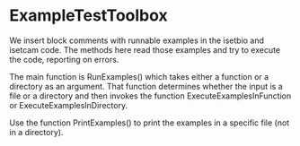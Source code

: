# ExampleTestToolbox

We insert block comments with runnable examples in the isetbio and isetcam code.  The methods here read those examples and try to execute the code, reporting on errors.

The main function is RunExamples() which takes either a function or a directory as an argument.  That function determines whether the input is a file or a directory and then invokes the function ExecuteExamplesInFunction or ExecuteExamplesInDirectory.

Use the function PrintExamples() to print the examples in a specific file (not in a directory).

